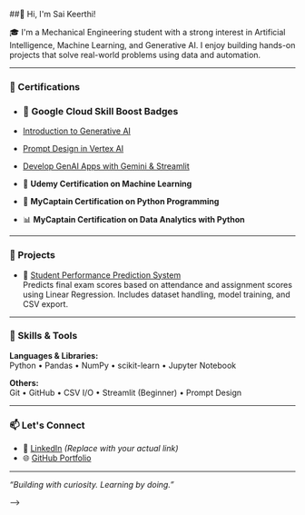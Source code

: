 ##👋 Hi, I'm Sai Keerthi!

🎓 I'm a Mechanical Engineering student with a strong interest in Artificial Intelligence, Machine Learning, and Generative AI. I enjoy building hands-on projects that solve real-world problems using data and automation.

---

### 🧠 Certifications

- ### 🏅 Google Cloud Skill Boost Badges

- [Introduction to Generative AI](https://www.cloudskillsboost.google/public_profiles/301a05fb-941f-43ab-9fb3-bfd07c8f0872/badges/9020660)
- [Prompt Design in Vertex AI](https://www.cloudskillsboost.google/public_profiles/301a05fb-941f-43ab-9fb3-bfd07c8f0872/badges/9046706)
- [Develop GenAI Apps with Gemini & Streamlit](https://www.cloudskillsboost.google/public_profiles/301a05fb-941f-43ab-9fb3-bfd07c8f0872/badges/9047297)


- 📘 **Udemy Certification on Machine Learning**  
- 🐍 **MyCaptain Certification on Python Programming**  
- 📊 **MyCaptain Certification on Data Analytics with Python**

---

### 🚀 Projects

- 🎯 [Student Performance Prediction System](https://github.com/Sai-Keerthi338/Machine-Learning-project-with-python)  
  Predicts final exam scores based on attendance and assignment scores using Linear Regression. Includes dataset handling, model training, and CSV export.

---

### 🔧 Skills & Tools

**Languages & Libraries:**  
Python • Pandas • NumPy • scikit-learn • Jupyter Notebook

**Others:**  
Git • GitHub • CSV I/O • Streamlit (Beginner) • Prompt Design

---

### 📫 Let's Connect

- 💼 [LinkedIn](https://www.linkedin.com/in/sai-keerthi-jada/) *(Replace with your actual link)*  
- 🌐 [GitHub Portfolio](https://github.com/Sai-Keerthi338)

---

_“Building with curiosity. Learning by doing.”_


-->
